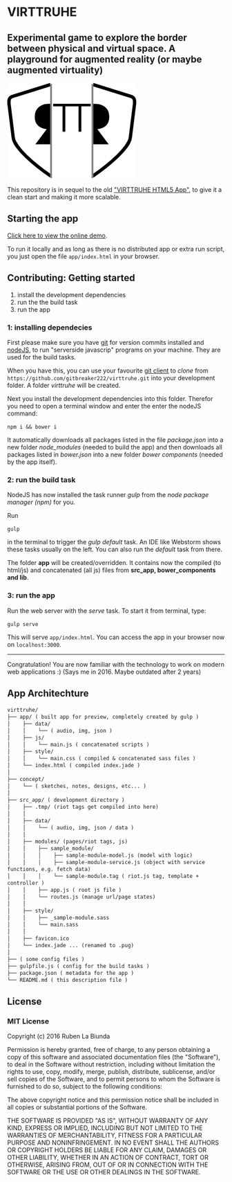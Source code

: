 # VIRTTRUHE
## Experimental game to explore the border between physical and virtual space. A playground for augmented reality (or maybe augmented virtuality)

![Logo](https://github.com/gitbreaker222/virttruhe/blob/master/concept/logo/Icon.png?raw=true)

This repository is in sequel to the old ["VIRTTRUHE HTML5 App"](https://github.com/gitbreaker222/virttruhe_html5_app), to give it a clean start and making it more scalable.

## Starting the app

[Click here to view the online demo](https://rawgit.com/gitbreaker222/virttruhe/master/app/index.html).

To run it locally and as long as there is no distributed app or extra run script, you just open the file `app/index.html` in your browser.

## Contributing: Getting started

 1. install the development dependencies
 1. run the the build task
 1. run the app

### 1: installing dependecies

First please make sure you have [git](https://git-scm.com) for version commits installed and [nodeJS](https://nodejs.org/en/), to run "serverside javascrip" programs on your machine. They are used for the build tasks.

When you have this, you can use your favourite [git client](https://git-scm.com/downloads/guis) to _clone_ from `https://github.com/gitbreaker222/virttruhe.git` into your development folder. A folder _virttruhe_ will be created.

Next you install the development dependencies into this folder. Therefor you need to open a terminal window and enter the enter the nodeJS command:

```
npm i && bower i
```

It automatically downloads all packages listed in the file _package.json_ into a new folder _node_modules_ (needed to build the app) and then downloads all packages listed in _bower.json_ into a new folder _bower components_ (needed by the app itself).

### 2: run the build task

NodeJS has now installed the task runner _gulp_ from the _node package manager (npm)_ for you.

Run

```
gulp
```

in the terminal to trigger the _gulp default_ task. An IDE like Webstorm shows these tasks usually on the left. You can also run the _default_ task from there.

The folder **app** will be created/overridden. It contains now the compiled (to html/js) and concatenated (all js) files from **src_app, bower_components and lib**.

### 3: run the app

Run the web server with the _serve_ task. To start it from terminal, type:

```
gulp serve
```

This will serve `app/index.html`. You can access the app in your browser now on `localhost:3000`.

---

Congratulation! You are now familiar with the technology to work on modern web applications :) (Says me in 2016. Maybe outdated after 2 years)

## App Architechture
 
 ```
 virttruhe/
 ├── app/ ( built app for preview, completely created by gulp )
 │    ├── data/
 │    │    └── ( audio, img, json )
 │    ├── js/
 │    │    └── main.js ( concatenated scripts )
 │    ├── style/
 │    │    └── main.css ( compiled & concatenated sass files )
 │    └── index.html ( compiled index.jade )
 │
 ├── concept/
 │    └── ( sketches, notes, designs, etc... )
 │
 ├── src_app/ ( development directory )
 │    ├── .tmp/ (riot tags get compiled into here)
 │    │
 │    ├── data/
 │    │    └── ( audio, img, json / data )
 │    │
 │    ├── modules/ (pages/riot tags, js)
 │    │    ├── sample_module/
 │    │    │    ├── sample-module-model.js (model with logic)
 │    │    │    ├── sample-module-service.js (object with service functions, e.g. fetch data)
 │    │    │    └── sample-module.tag ( riot.js tag, template + controller )
 │    │    ├── app.js ( root js file )
 │    │    └── routes.js (manage url/page states)
 │    │
 │    ├── style/
 │    │    ├── _sample-module.sass
 │    │    └── main.sass
 │    │
 │    ├── favicon.ico
 │    └── index.jade ... (renamed to .pug)
 │
 ├── ( some config files )
 ├── gulpfile.js ( config for the build tasks )
 ├── package.json ( metadata for the app )
 └── README.md ( this description file )
 ```


 ## License

 ### MIT License

 Copyright (c) 2016 Ruben La Biunda

 Permission is hereby granted, free of charge, to any person obtaining a copy of this software and associated documentation files (the "Software"), to deal in the Software without restriction, including without limitation the rights to use, copy, modify, merge, publish, distribute, sublicense, and/or sell copies of the Software, and to permit persons to whom the Software is furnished to do so, subject to the following conditions:

 The above copyright notice and this permission notice shall be included in all copies or substantial portions of the Software.

 THE SOFTWARE IS PROVIDED "AS IS", WITHOUT WARRANTY OF ANY KIND, EXPRESS OR IMPLIED, INCLUDING BUT NOT LIMITED TO THE WARRANTIES OF MERCHANTABILITY, FITNESS FOR A PARTICULAR PURPOSE AND NONINFRINGEMENT. IN NO EVENT SHALL THE AUTHORS OR COPYRIGHT HOLDERS BE LIABLE FOR ANY CLAIM, DAMAGES OR OTHER LIABILITY, WHETHER IN AN ACTION OF CONTRACT, TORT OR OTHERWISE, ARISING FROM, OUT OF OR IN CONNECTION WITH THE SOFTWARE OR THE USE OR OTHER DEALINGS IN THE SOFTWARE.
